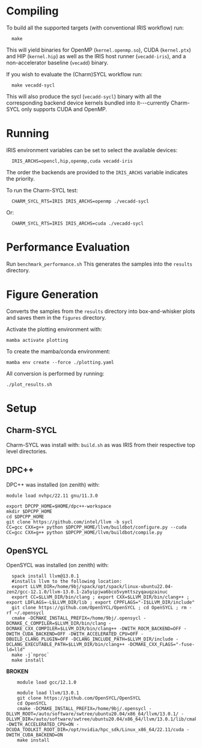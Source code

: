 
# Compiling

To build all the supported targets (with conventional IRIS workflow) run:

```
  make
```

This will yield binaries for OpenMP (`kernel.openmp.so`), CUDA (`kernel.ptx`) and HIP (`kernel.hip`) as well as the IRIS host runner (`vecadd-iris`), and a non-accelerator baseline (`vecadd`) binary.

If you wish to evaluate the (Charm)SYCL workflow run:

```
  make vecadd-sycl
```

This will also produce the sycl (`vecadd-sycl`) binary with all the corresponding backend device kernels bundled into it---currently Charm-SYCL only supports CUDA and OpenMP.

# Running

IRIS environment variables can be set to select the available devices:

```
  IRIS_ARCHS=opencl,hip,openmp,cuda vecadd-iris
```

The order the backends are provided to the `IRIS_ARCHS` variable indicates the priority.

To run the Charm-SYCL test:

```
  CHARM_SYCL_RTS=IRIS IRIS_ARCHS=openmp ./vecadd-sycl
```

Or:

```
  CHARM_SYCL_RTS=IRIS IRIS_ARCHS=cuda ./vecadd-sycl
```

# Performance Evaluation

Run `benchmark_performance.sh`
This generates the samples into the `results` directory.

# Figure Generation

Converts the samples from the `results` directory into box-and-whisker plots and saves them in the `figures` directory.

Activate the plotting environment with:

`mamba activate plotting`

To create the mamba/conda environment:

`mamba env create --force ./plotting.yaml`

All conversion is performed by running:

`./plot_results.sh`

# Setup

## Charm-SYCL

Charm-SYCL was install with: `build.sh` as was IRIS from their respective top level directories.

## DPC++

DPC++ was installed (on zenith) with:

```
module load nvhpc/22.11 gnu/11.3.0

export DPCPP_HOME=$HOME/dpc++-workspace
mkdir $DPCPP_HOME
cd $DPCPP_HOME
git clone https://github.com/intel/llvm -b sycl
CC=gcc CXX=g++ python $DPCPP_HOME/llvm/buildbot/configure.py --cuda
CC=gcc CXX=g++ python $DPCPP_HOME/llvm/buildbot/compile.py
```

## OpenSYCL

OpenSYCL was installed (on zenith) with:

```
  spack install llvm@13.0.1
  #installs llvm to the following location:
  export LLVM_DIR=/home/9bj/spack/opt/spack/linux-ubuntu22.04-zen2/gcc-12.1.0/llvm-13.0.1-2a5yipjwa6bco5vymttszyqauqzainuc
  export CC=$LLVM_DIR/bin/clang ; export CXX=$LLVM_DIR/bin/clang++ ; export LDFLAGS=-L$LLVM_DIR/lib ; export CPPFLAGS="-I$LLVM_DIR/include"
  git clone https://github.com/OpenSYCL/OpenSYCL ; cd OpenSYCL ; rm -rf ~/.opensycl
  cmake -DCMAKE_INSTALL_PREFIX=/home/9bj/.opensycl -DCMAKE_C_COMPILER=$LLVM_DIR/bin/clang -DCMAKE_CXX_COMPILER=$LLVM_DIR/bin/clang++ -DWITH_ROCM_BACKEND=OFF -DWITH_CUDA_BACKEND=OFF -DWITH_ACCELERATED_CPU=OFF -DBUILD_CLANG_PLUGIN=OFF -DCLANG_INCLUDE_PATH=$LLVM_DIR/include -DCLANG_EXECUTABLE_PATH=$LLVM_DIR/bin/clang++ -DCMAKE_CXX_FLAGS="-fuse-ld=lld"
  make -j`nproc`
  make install
```

**BROKEN**
```
    module load gcc/12.1.0

    module load llvm/13.0.1
    git clone https://github.com/OpenSYCL/OpenSYCL
    cd OpenSYCL
    cmake -DCMAKE_INSTALL_PREFIX=/home/9bj/.opensycl -DLLVM_ROOT=/auto/software/swtree/ubuntu20.04/x86_64/llvm/13.0.1/ -DLLVM_DIR=/auto/software/swtree/ubuntu20.04/x86_64/llvm/13.0.1/lib/cmake -DWITH_ACCELERATED_CPU=ON -DCUDA_TOOLKIT_ROOT_DIR=/opt/nvidia/hpc_sdk/Linux_x86_64/22.11/cuda -DWITH_CUDA_BACKEND=ON
    make install
```


